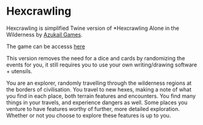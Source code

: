 # Hexcrawling

Hexcrawling is simplified Twine version of *Hexcrawling Alone in the Wilderness by [Azukail Games](https://azukailgames.itch.io/hexcrawling-alone-in-the-wilderness).

The game can be accesss [here](https://teranya.github.io/hexcrawling/)

This version removes the need for a dice and cards by randomizing the events for you, it still requires you to use your own writing/drawing software + utensils.


You are an explorer, randomly travelling through the wilderness regions at the borders of civilisation. You travel to new hexes, making a note of what you find in each place, both terrain features and encounters. You find many things in your travels, and experience dangers as well. Some places you venture to have features worthy of further, more detailed exploration. Whether or not you choose to explore these features is up to you.

